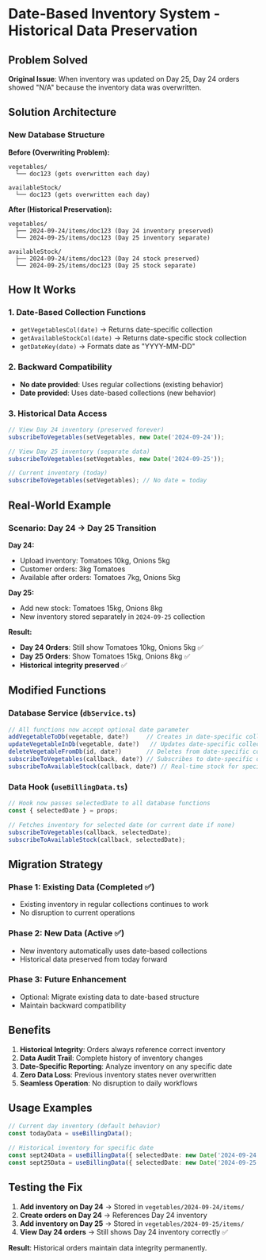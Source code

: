 # Date-Based Inventory System - Historical Data Preservation

## Problem Solved

**Original Issue**: When inventory was updated on Day 25, Day 24 orders showed "N/A" because the inventory data was overwritten.

## Solution Architecture

### New Database Structure

**Before (Overwriting Problem):**
```
vegetables/
  └── doc123 (gets overwritten each day)

availableStock/
  └── doc123 (gets overwritten each day)
```

**After (Historical Preservation):**
```
vegetables/
  ├── 2024-09-24/items/doc123 (Day 24 inventory preserved)
  └── 2024-09-25/items/doc123 (Day 25 inventory separate)

availableStock/
  ├── 2024-09-24/items/doc123 (Day 24 stock preserved)  
  └── 2024-09-25/items/doc123 (Day 25 stock separate)
```

## How It Works

### 1. **Date-Based Collection Functions**
- `getVegetablesCol(date)` → Returns date-specific collection
- `getAvailableStockCol(date)` → Returns date-specific stock collection
- `getDateKey(date)` → Formats date as "YYYY-MM-DD"

### 2. **Backward Compatibility**
- **No date provided**: Uses regular collections (existing behavior)
- **Date provided**: Uses date-based collections (new behavior)

### 3. **Historical Data Access**
```typescript
// View Day 24 inventory (preserved forever)
subscribeToVegetables(setVegetables, new Date('2024-09-24'));

// View Day 25 inventory (separate data)  
subscribeToVegetables(setVegetables, new Date('2024-09-25'));

// Current inventory (today)
subscribeToVegetables(setVegetables); // No date = today
```

## Real-World Example

### Scenario: Day 24 → Day 25 Transition

**Day 24:**
- Upload inventory: Tomatoes 10kg, Onions 5kg
- Customer orders: 3kg Tomatoes
- Available after orders: Tomatoes 7kg, Onions 5kg

**Day 25:**
- Add new stock: Tomatoes 15kg, Onions 8kg  
- New inventory stored separately in `2024-09-25` collection

**Result:**
- **Day 24 Orders**: Still show Tomatoes 10kg, Onions 5kg ✅
- **Day 25 Orders**: Show Tomatoes 15kg, Onions 8kg ✅
- **Historical integrity preserved** ✅

## Modified Functions

### Database Service (`dbService.ts`)

```typescript
// All functions now accept optional date parameter
addVegetableToDb(vegetable, date?)     // Creates in date-specific collection
updateVegetableInDb(vegetable, date?)   // Updates date-specific collection  
deleteVegetableFromDb(id, date?)       // Deletes from date-specific collection
subscribeToVegetables(callback, date?) // Subscribes to date-specific data
subscribeToAvailableStock(callback, date?) // Real-time stock for specific date
```

### Data Hook (`useBillingData.ts`)

```typescript
// Hook now passes selectedDate to all database functions
const { selectedDate } = props;

// Fetches inventory for selected date (or current date if none)
subscribeToVegetables(callback, selectedDate);
subscribeToAvailableStock(callback, selectedDate);
```

## Migration Strategy

### Phase 1: Existing Data (Completed ✅)
- Existing inventory in regular collections continues to work
- No disruption to current operations

### Phase 2: New Data (Active ✅)
- New inventory automatically uses date-based collections
- Historical data preserved from today forward

### Phase 3: Future Enhancement
- Optional: Migrate existing data to date-based structure
- Maintain backward compatibility

## Benefits

1. **Historical Integrity**: Orders always reference correct inventory
2. **Data Audit Trail**: Complete history of inventory changes  
3. **Date-Specific Reporting**: Analyze inventory on any specific date
4. **Zero Data Loss**: Previous inventory states never overwritten
5. **Seamless Operation**: No disruption to daily workflows

## Usage Examples

```typescript
// Current day inventory (default behavior)
const todayData = useBillingData();

// Historical inventory for specific date  
const sept24Data = useBillingData({ selectedDate: new Date('2024-09-24') });
const sept25Data = useBillingData({ selectedDate: new Date('2024-09-25') });
```

## Testing the Fix

1. **Add inventory on Day 24** → Stored in `vegetables/2024-09-24/items/`
2. **Create orders on Day 24** → References Day 24 inventory
3. **Add inventory on Day 25** → Stored in `vegetables/2024-09-25/items/`  
4. **View Day 24 orders** → Still shows Day 24 inventory correctly ✅

**Result**: Historical orders maintain data integrity permanently.